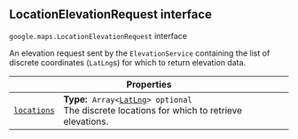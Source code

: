 
<devsite-heading text=" LocationElevationRequest interface" for="LocationElevationRequest" level="h2" link="" toc="" back-to-top=""><h2 id="LocationElevationRequest" is-upgraded="">LocationElevationRequest interface</h2></devsite-heading>
<p>
<code translate="no" dir="ltr"><span itemprop="path">google.maps</span>.<span itemprop="name">LocationElevationRequest</span></code>
interface
</p>
<p>An elevation request sent by the <code translate="no" dir="ltr">ElevationService</code> containing the list of discrete coordinates (<code translate="no" dir="ltr">LatLng</code>s) for which to return elevation data.</p>
<div class="devsite-table-wrapper"><table class="properties responsive" summary="interface LocationElevationRequest - Properties">
<thead>
<tr><th colspan="2">Properties</th>
</tr></thead>
<tbody>
<tr id="LocationElevationRequest.locations">
<td itemprop="property"><code translate="no" dir="ltr"><a class="secret-link" href="#LocationElevationRequest.locations"><span>locations</span></a></code></td>
<td><div><strong>Type:</strong>&nbsp; <code translate="no" dir="ltr">Array&lt;<a href="LatLng.md">LatLng</a>&gt; <span class="optional-type-annotation">optional</span></code></div>
<div class="desc">The discrete locations for which to retrieve elevations.</div></td>
</tr>
</tbody>
</table></div>
